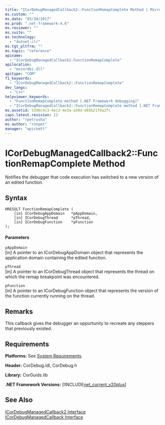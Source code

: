 ```yaml
---
title: "ICorDebugManagedCallback2::FunctionRemapComplete Method | Microsoft Docs"
ms.custom: ""
ms.date: "03/30/2017"
ms.prod: ".net-framework-4.6"
ms.reviewer: ""
ms.suite: ""
ms.technology: 
  - "dotnet-clr"
ms.tgt_pltfrm: ""
ms.topic: "reference"
apiname: 
  - "ICorDebugManagedCallback2.FunctionRemapComplete"
apilocation: 
  - "mscordbi.dll"
apitype: "COM"
f1_keywords: 
  - "ICorDebugManagedCallback2::FunctionRemapComplete"
dev_langs: 
  - "C++"
helpviewer_keywords: 
  - "FunctionRemapComplete method [.NET Framework debugging]"
  - "ICorDebugManagedCallback2::FunctionRemapComplete method [.NET Framework debugging]"
ms.assetid: 5396c4c3-4ec3-4e3a-a38d-d65b21f0a2fc
caps.latest.revision: 12
author: "rpetrusha"
ms.author: "ronpet"
manager: "wpickett"
---
```

# ICorDebugManagedCallback2::FunctionRemapComplete Method
Notifies the debugger that code execution has switched to a new version of an edited function.  
  
## Syntax  
  
```  
HRESULT FunctionRemapComplete (  
    [in] ICorDebugAppDomain   *pAppDomain,  
    [in] ICorDebugThread      *pThread,  
    [in] ICorDebugFunction    *pFunction  
);  
```  
  
#### Parameters  
 `pAppDomain`  
 [in] A pointer to an ICorDebugAppDomain object that represents the application domain containing the edited function.  
  
 `pThread`  
 [in] A pointer to an ICorDebugThread object that represents the thread on which the remap breakpoint was encountered.  
  
 `pFunction`  
 [in] A pointer to an ICorDebugFunction object that represents the version of the function currently running on the thread.  
  
## Remarks  
 This callback gives the debugger an opportunity to recreate any steppers that previously existed.  
  
## Requirements  
 **Platforms:** See [System Requirements](../../../../docs/framework/getting-started/system-requirements.md).  
  
 **Header:** CorDebug.idl, CorDebug.h  
  
 **Library:** CorGuids.lib  
  
 **.NET Framework Versions:** [!INCLUDE[net_current_v20plus](../../../../includes/net-current-v20plus-md.md)]  
  
## See Also  
 [ICorDebugManagedCallback2 Interface](../../../../docs/framework/unmanaged-api/debugging/icordebugmanagedcallback2-interface.md)   
 [ICorDebugManagedCallback Interface](../../../../docs/framework/unmanaged-api/debugging/icordebugmanagedcallback-interface.md)